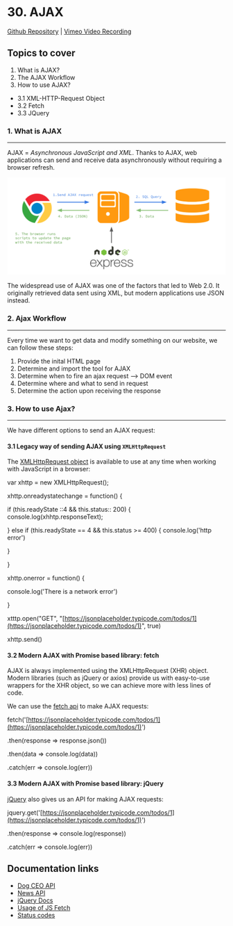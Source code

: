 # 30. AJAX

[Github Repository](https://github.com/Alfredo08/Cohort-June-12-2023/tree/main/W08M04%20-%20AJAX) | [Vimeo Video Recording](https://vimeo.com/852822877/30fb11fab5?share=copy)

## Topics to cover

   1. What is AJAX?
   2. The AJAX Workflow
   3. How to use AJAX?
- 3.1 XML-HTTP-Request Object
- 3.2 Fetch
- 3.3 JQuery

### 1. What is AJAX

---

AJAX = *Asynchronous JavaScript and XML*. Thanks to AJAX, web applications can send and receive data asynchronously without requiring a browser refresh.

![ajax.png](30.%20AJAX.assets/ajax.png)

The widespread use of AJAX was one of the factors that led to Web 2.0. It originally retrieved data sent using XML, but modern applications use JSON instead.

### 2. Ajax Workflow

---

Every time we want to get data and modify something on our website, we can follow these steps:

1. Provide the inital HTML page
2. Determine and import the tool for AJAX
3. Determine when to fire an ajax request --> DOM event
4. Determine where and what to send in request
5. Determine the action upon receiving the response

### 3. How to use Ajax?

---

We have different options to send an AJAX request:

#### 3.1 Legacy way of sending AJAX using `XMLHttpRequest`

The [XMLHttpRequest object](https://developer.mozilla.org/en-US/docs/Web/API/XMLHttpRequest) is available to use at any time when working with JavaScript in a browser:

var xhttp = new XMLHttpRequest();

xhttp.onreadystatechange = function() {

if (this.readyState  ::4 && this.status::  200) {
console.log(xhhtp.responseText);

} else if (this.readyState == 4 && this.status >= 400) {
console.log('http error')

}

}

xhttp.onerror = function() {

console.log('There is a network error')

}

xtttp.open("GET", "[https://jsonplaceholder.typicode.com/todos/1](https://jsonplaceholder.typicode.com/todos/1)", true)

xhttp.send()

#### 3.2 Modern AJAX with Promise based library: fetch

AJAX is always implemented using the XMLHttpRequest (XHR) object. Modern libraries (such as jQuery or axios) provide us with easy-to-use wrappers for the XHR object, so we can achieve more with less lines of code.

We can use the [fetch api](https://developer.mozilla.org/en-US/docs/Web/API/Fetch_API) to make AJAX requests:

fetch('[https://jsonplaceholder.typicode.com/todos/1](https://jsonplaceholder.typicode.com/todos/1)')

.then(response => response.json())

.then(data => console.log(data))

.catch(err => console.log(err))

#### 3.3 Modern AJAX with Promise based library: jQuery

[jQuery](https://jquery.com/) also gives us an API for making AJAX requests:

jquery.get('[https://jsonplaceholder.typicode.com/todos/1](https://jsonplaceholder.typicode.com/todos/1)')

.then(response => console.log(response))

.catch(err => console.log(err))

## Documentation links

- [Dog CEO API](https://dog.ceo/dog-api/documentation/)
- [News API](https://newsapi.org/)
- [jQuery Docs](https://api.jquery.com/)
- [Usage of JS Fetch](https://developer.mozilla.org/en-US/docs/Web/API/fetch)
- [Status codes](https://www.restapitutorial.com/httpstatuscodes.html)

